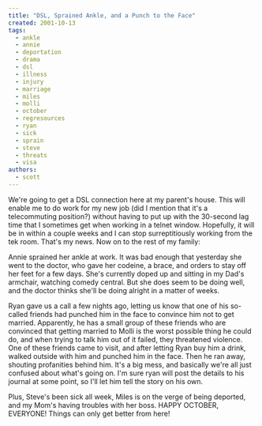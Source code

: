 ```yaml
---
title: "DSL, Sprained Ankle, and a Punch to the Face"
created: 2001-10-13
tags:
  - ankle
  - annie
  - deportation
  - drama
  - dsl
  - illness
  - injury
  - marriage
  - miles
  - molli
  - october
  - regresources
  - ryan
  - sick
  - sprain
  - steve
  - threats
  - visa
authors:
  - scott
---
```


We're going to get a DSL connection here at my parent's house. This will enable me to do work for my new job (did I mention that it's a telecommuting position?) without having to put up with the 30-second lag time that I sometimes get when working in a telnet window. Hopefully, it will be in within a couple weeks and I can stop surreptitiously working from the tek room. That's my news. Now on to the rest of my family:

Annie sprained her ankle at work. It was bad enough that yesterday she went to the doctor, who gave her codeine, a brace, and orders to stay off her feet for a few days. She's currently doped up and sitting in my Dad's armchair, watching comedy central. But she does seem to be doing well, and the doctor thinks she'll be doing alright in a matter of weeks.

Ryan gave us a call a few nights ago, letting us know that one of his so-called friends had punched him in the face to convince him not to get married. Apparently, he has a small group of these friends who are convinced that getting married to Molli is the worst possible thing he could do, and when trying to talk him out of it failed, they threatened violence. One of these friends came to visit, and after letting Ryan buy him a drink, walked outside with him and punched him in the face. Then he ran away, shouting profanities behind him. It's a big mess, and basically we're all just confused about what's going on. I'm sure ryan will post the details to his journal at some point, so I'll let him tell the story on his own.

Plus, Steve's been sick all week, Miles is on the verge of being deported, and my Mom's having troubles with her boss. HAPPY OCTOBER, EVERYONE! Things can only get better from here!
